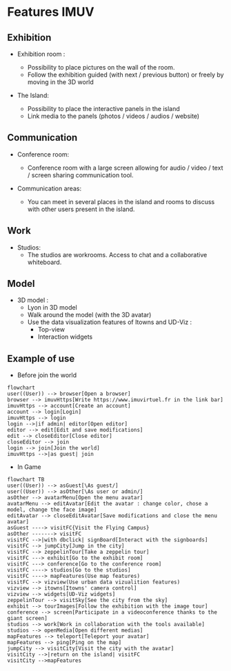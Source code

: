 # Features IMUV

## Exhibition

- Exhibition room :

  - Possibility to place pictures on the wall of the room.
  - Follow the exhibition guided (with next / previous button) or freely by moving in the 3D world

- The Island:
  - Possibility to place the interactive panels in the island
  - Link media to the panels (photos / videos / audios / website)

## Communication

- Conference room:

  - Conference room with a large screen allowing for audio / video / text / screen sharing communication tool.

- Communication areas:
  - You can meet in several places in the island and rooms to discuss with other users present in the island.

## Work

- Studios:
  - The studios are workrooms. Access to chat and a collaborative whiteboard.

## Model

- 3D model :
  - Lyon in 3D model
  - Walk around the model (with the 3D avatar)
  - Use the data visualization features of Itowns and UD-Viz :
    - Top-view
    - Interaction widgets

## Example of use

- Before join the world

```mermaid
flowchart
user((User)) --> browser[Open a browser]
browser --> imuvHttps[Write https://www.imuvirtuel.fr in the link bar]
imuvHttps --> account[Create an account]
account --> login[Login]
imuvHttps --> login
login -->|if admin| editor[Open editor]
editor --> edit[Edit and save modifications]
edit --> closeEditor[Close editor]
closeEditor --> join
login --> join[Join the world]
imuvHttps -->|as guest| join
```

- In Game

```mermaid
flowchart TB
user((User)) --> asGuest[\As guest/]
user((User)) --> asOther[\As user or admin/]
asOther --> avatarMenu[Open the menu avatar]
avatarMenu --> editAvatar[Edit the avatar : change color, chose a model, change the face image]
editAvatar --> closeEditAvatar[Save modifications and close the menu avatar]
asGuest ----> visitFC{Visit the Flying Campus}
asOther -------> visitFC
visitFC -->|with dbclick| signBoard[Interact with the signboards]
visitFC --> jumpCity[Jump in the city]
visitFC --> zeppelinTour[Take a zeppelin tour]
visitFC ---> exhibit[Go to the exhibit room]
visitFC ---> conference[Go to the conference room]
visitFC ----> studios[Go to the studios]
visitFC ----> mapFeatures(Use map features)
visitFC --> vizview(Use urban data vizualition features)
vizview --> itowns[Itowns' camera control]
vizview --> widgets[UD-Viz widgets]
zeppelinTour --> visitSky[See the city from the sky]
exhibit --> tourImages[Follow the exhibition with the image tour]
conference --> screen[Participate in a videoconference thanks to the giant screen]
studios --> work[Work in collaboration with the tools available]
studios --> openMedia[Open different medias]
mapFeatures --> teleport[Teleport your avatar]
mapFeatures --> ping[Ping on the map]
jumpCity --> visitCity[Visit the city with the avatar]
visitCity -->|return on the island| visitFC
visitCity -->mapFeatures
```
